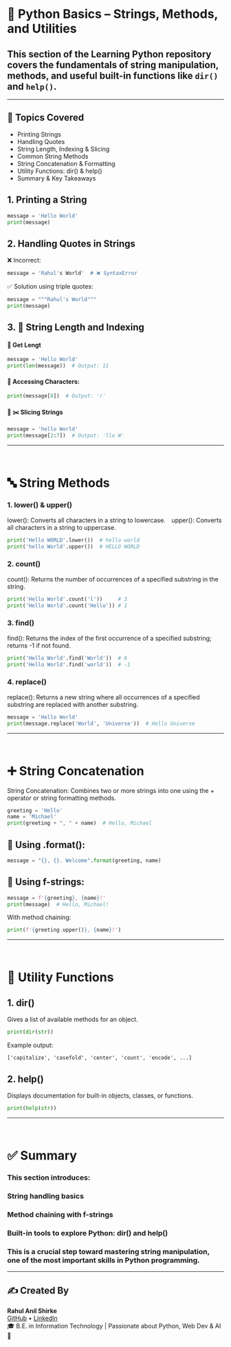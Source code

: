 # 🐍 Python Basics – Strings, Methods, and Utilities

## This section of the **Learning Python** repository covers the **fundamentals of string manipulation**, **methods**, and useful **built-in functions** like `dir()` and `help()`.

---

## 📌 Topics Covered
- Printing Strings
- Handling Quotes
- String Length, Indexing & Slicing
- Common String Methods
- String Concatenation & Formatting
- Utility Functions: dir() & help()
- Summary & Key Takeaways


## 1. **Printing a String**

```python
message = 'Hello World'
print(message)
```

## 2. **Handling Quotes in Strings**
❌ Incorrect:
```python
message = 'Rahul's World'  # ❌ SyntaxError
```
✅ Solution using triple quotes:
```python
message = """Rahul's World"""
print(message)
```

## 3. **📏 String Length and Indexing**
#### 🔹 Get Lengt
```python
message = 'Hello World'
print(len(message))  # Output: 11
```

#### 🔹 Accessing Characters:
```python
print(message[8])  # Output: 'r'
```

#### 🔹 ✂️ Slicing Strings
```python
message = 'hello World'
print(message[2:7])  # Output: 'llo W'
```

---
<br/>


# 🔤 String Methods

### 1. lower() & upper()
lower(): Converts all characters in a string to lowercase. upper(): Converts all characters in a string to uppercase.
```python
print('Hello WORLD'.lower())  # hello world
print('hello World'.upper())  # HELLO WORLD
```

### 2. count()
count(): Returns the number of occurrences of a specified substring in the string.
```python
print('Hello World'.count('l'))     # 3
print('Hello World'.count('Hello')) # 1
```

### 3. find()
find(): Returns the index of the first occurrence of a specified substring; returns -1 if not found.
```python
print('Hello World'.find('World'))  # 6
print('Hello World'.find('world'))  # -1
```

### 4. replace()
replace(): Returns a new string where all occurrences of a specified substring are replaced with another substring.
```python
message = 'Hello World'
print(message.replace('World', 'Universe'))  # Hello Universe
```
---
<br/>

# ➕ String Concatenation
String Concatenation: Combines two or more strings into one using the + operator or string formatting methods.
```python
greeting = 'Hello'
name = 'Michael'
print(greeting + ", " + name)  # Hello, Michael
```

## 🔹 Using .format():
```python
message = "{}, {}. Welcome".format(greeting, name)
```

## 🔹 Using f-strings:
```python
message = f'{greeting}, {name}!'
print(message)  # Hello, Michael!
```
With method chaining:
```python
print(f'{greeting.upper()}, {name}!')
```

---
<br/>

# 🧰 Utility Functions

## 1. dir()
Gives a list of available methods for an object.
```python
print(dir(str))
```
Example output:
```text
['capitalize', 'casefold', 'center', 'count', 'encode', ...]
```

## 2. help()
Displays documentation for built-in objects, classes, or functions.
```python
print(help(str))
```
---
<br>

# ✅ Summary
### This section introduces:

### String handling basics

### Method chaining with f-strings

### Built-in tools to explore Python: dir() and help()

### This is a crucial step toward mastering string manipulation, one of the most important skills in Python programming.

---

## ✍️ Created By

**Rahul Anil Shirke**  
[GitHub](https://github.com/Rahulshirke1) • [LinkedIn](https://www.linkedin.com/in/rahul-shirke/)  
🎓 B.E. in Information Technology | Passionate about Python, Web Dev & AI 🚀
